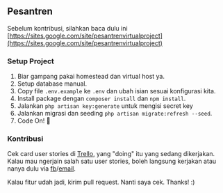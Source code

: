 ## Pesantren
Sebelum kontribusi, silahkan baca dulu ini [https://sites.google.com/site/pesantrenvirtualproject](https://sites.google.com/site/pesantrenvirtualproject)

### Setup Project
1. Biar gampang pakai homestead dan virtual host ya.
2. Setup database manual.
3. Copy file `.env.example` ke `.env` dan ubah isian sesuai konfigurasi kita.
4. Install package dengan `composer install` dan `npm install`.
5. Jalankan `php artisan key:generate` untuk mengisi secret key
6. Jalankan migrasi dan seeding `php artisan migrate:refresh --seed`.
7. Code On! :punch:

### Kontribusi
Cek card user stories di [Trello](https://trello.com/b/iBw1EFF9/user-stories), yang "doing" itu yang sedang dikerjakan. Kalau mau ngerjain salah satu user stories, boleh langsung kerjakan atau nanya dulu via [fb](https://www.facebook.com/rahmat.awaludin)/[email](mailto:rahmat.awaludin@gmail.com).

Kalau fitur udah jadi, kirim pull request. Nanti saya cek. Thanks! :)
